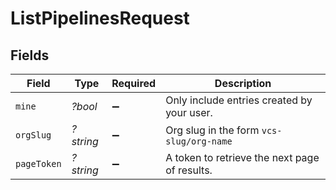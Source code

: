 # ListPipelinesRequest


## Fields

| Field                                         | Type                                          | Required                                      | Description                                   |
| --------------------------------------------- | --------------------------------------------- | --------------------------------------------- | --------------------------------------------- |
| `mine`                                        | *?bool*                                       | :heavy_minus_sign:                            | Only include entries created by your user.    |
| `orgSlug`                                     | *?string*                                     | :heavy_minus_sign:                            | Org slug in the form `vcs-slug/org-name`      |
| `pageToken`                                   | *?string*                                     | :heavy_minus_sign:                            | A token to retrieve the next page of results. |